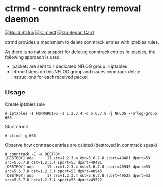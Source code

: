 # ctrmd - conntrack entry removal daemon
[![Build Status](https://travis-ci.org/x-way/ctrmd.svg?branch=master)](http://travis-ci.org/x-way/ctrmd)
[![CircleCI](https://circleci.com/gh/x-way/ctrmd.svg?style=svg)](https://circleci.com/gh/x-way/ctrmd)
[![Go Report Card](https://goreportcard.com/badge/github.com/x-way/ctrmd)](https://goreportcard.com/report/github.com/x-way/ctrmd)

ctrmd provides a mechanism to delete conntrack entries with iptables rules.

As there is no native support for deleting conntrack entries in iptables, the following approach is used:
- packets are sent to a dedicated NFLOG group in iptables
- ctrmd listens on this NFLOG group and issues conntrack delete instructions for each received packet

## Usage
Create iptables rule
```
# iptables -I FORWARDING -s 1.2.3.4 -d 5.6.7.8 -j NFLOG --nflog-group 666
```
Start ctrmd
```
# ctrmd -g 666
```
Observe how conntrack entries are deleted (destroyed in conntrack speak)
```
# conntrack -E -e DESTROY
[DESTROY] udp      17 src=1.2.3.4 dst=5.6.7.8 sport=49481 dport=53 src=5.6.7.8 dst=1.2.3.4 sport=53 dport=49481
[DESTROY] udp      17 src=1.2.3.4 dst=5.6.7.8 sport=40945 dport=53 src=5.6.7.8 dst=1.2.3.4 sport=53 dport=40945
[DESTROY] udp      17 src=1.2.3.4 dst=5.6.7.8 sport=49522 dport=53 src=5.6.7.8 dst=1.2.3.4 sport=53 dport=49522
```
